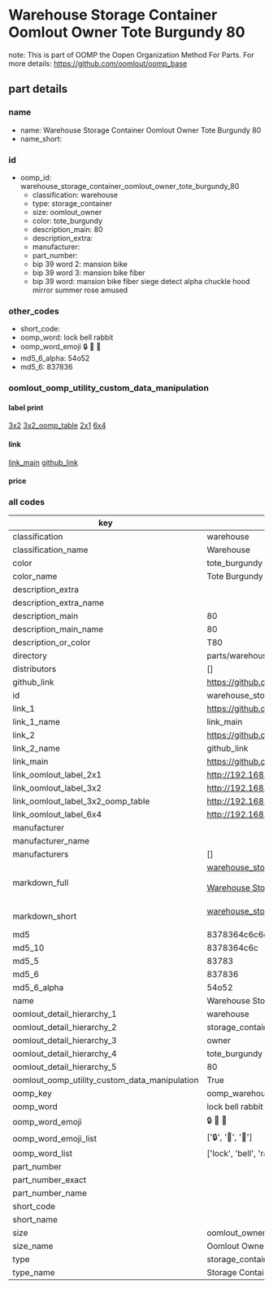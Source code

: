 # Warehouse Storage Container Oomlout Owner Tote Burgundy 80  

note: This is part of OOMP the Oopen Organization Method For Parts. For more details: https://github.com/oomlout/oomp_base

##  part details





### name
* name: Warehouse Storage Container Oomlout Owner Tote Burgundy 80
* name_short: 
### id
* oomp_id: warehouse_storage_container_oomlout_owner_tote_burgundy_80
  * classification: warehouse
  * type: storage_container
  * size: oomlout_owner
  * color: tote_burgundy
  * description_main: 80
  * description_extra: 
  * manufacturer: 
  * part_number: 
  * bip 39 word 2: mansion bike
  * bip 39 word 3: mansion bike fiber
  * bip 39 word: mansion bike fiber siege detect alpha chuckle hood mirror summer rose amused

### other_codes
* short_code: 
* oomp_word: lock bell rabbit
* oomp_word_emoji :lock: :bell: :rabbit:
* md5_6_alpha: 54o52
* md5_6: 837836






### oomlout_oomp_utility_custom_data_manipulation
#### label print
[3x2](http://192.168.1.245:1112/?label=oomp%2054o52)
[3x2_oomp_table](http://192.168.1.107:1112/?label=oomp%2054o52)
[2x1](http://192.168.1.242:1112/?label=oomp%2054o52)
[6x4](http://192.168.1.55:1112/?label=oomp%2054o52)    

#### link

[link_main](https://github.com/oomlout/oomlout_oomp_current_version_messy/tree/main/parts/warehouse_storage_container_oomlout_owner_tote_burgundy_80) [github_link](https://github.com/oomlout/oomlout_oomp_part_src/tree/main/parts/warehouse_storage_container_oomlout_owner_tote_burgundy_80)                             

#### price







### all codes 
| key | value |  
| --- | --- |  
| classification | warehouse |  
| classification_name | Warehouse |  
| color | tote_burgundy |  
| color_name | Tote Burgundy |  
| description_extra |  |  
| description_extra_name |  |  
| description_main | 80 |  
| description_main_name | 80 |  
| description_or_color | T80 |  
| directory | parts/warehouse_storage_container_oomlout_owner_tote_burgundy_80 |  
| distributors | [] |  
| github_link | https://github.com/oomlout/oomlout_oomp_part_src/tree/main/parts/warehouse_storage_container_oomlout_owner_tote_burgundy_80 |  
| id | warehouse_storage_container_oomlout_owner_tote_burgundy_80 |  
| link_1 | https://github.com/oomlout/oomlout_oomp_current_version_messy/tree/main/parts/warehouse_storage_container_oomlout_owner_tote_burgundy_80 |  
| link_1_name | link_main |  
| link_2 | https://github.com/oomlout/oomlout_oomp_part_src/tree/main/parts/warehouse_storage_container_oomlout_owner_tote_burgundy_80 |  
| link_2_name | github_link |  
| link_main | https://github.com/oomlout/oomlout_oomp_current_version_messy/tree/main/parts/warehouse_storage_container_oomlout_owner_tote_burgundy_80 |  
| link_oomlout_label_2x1 | http://192.168.1.242:1112/?label=oomp%2054o52 |  
| link_oomlout_label_3x2 | http://192.168.1.245:1112/?label=oomp%2054o52 |  
| link_oomlout_label_3x2_oomp_table | http://192.168.1.107:1112/?label=oomp%2054o52 |  
| link_oomlout_label_6x4 | http://192.168.1.55:1112/?label=oomp%2054o52 |  
| manufacturer |  |  
| manufacturer_name |  |  
| manufacturers | [] |  
| markdown_full | [warehouse_storage_container_oomlout_owner_tote_burgundy_80](https://github.com/oomlout/oomlout_oomp_current_version_messy/tree/main/parts/warehouse_storage_container_oomlout_owner_tote_burgundy_80)<br>[](https://github.com/oomlout/oomlout_oomp_current_version_messy/tree/main/parts/warehouse_storage_container_oomlout_owner_tote_burgundy_80)<br>[Warehouse Storage Container Oomlout Owner Tote Burgundy 80](https://github.com/oomlout/oomlout_oomp_current_version_messy/tree/main/parts/warehouse_storage_container_oomlout_owner_tote_burgundy_80)<br><br> |  
| markdown_short | [warehouse_storage_container_oomlout_owner_tote_burgundy_80](https://github.com/oomlout/oomlout_oomp_current_version_messy/tree/main/parts/warehouse_storage_container_oomlout_owner_tote_burgundy_80)<br><br> |  
| md5 | 8378364c6c6d45101c1e3c80ab458c3a |  
| md5_10 | 8378364c6c |  
| md5_5 | 83783 |  
| md5_6 | 837836 |  
| md5_6_alpha | 54o52 |  
| name | Warehouse Storage Container Oomlout Owner Tote Burgundy 80 |  
| oomlout_detail_hierarchy_1 | warehouse |  
| oomlout_detail_hierarchy_2 | storage_container |  
| oomlout_detail_hierarchy_3 | owner |  
| oomlout_detail_hierarchy_4 | tote_burgundy |  
| oomlout_detail_hierarchy_5 | 80 |  
| oomlout_oomp_utility_custom_data_manipulation | True |  
| oomp_key | oomp_warehouse_storage_container_oomlout_owner_tote_burgundy_80 |  
| oomp_word | lock bell rabbit |  
| oomp_word_emoji | :lock: :bell: :rabbit: |  
| oomp_word_emoji_list | [':lock:', ':bell:', ':rabbit:'] |  
| oomp_word_list | ['lock', 'bell', 'rabbit'] |  
| part_number |  |  
| part_number_exact |  |  
| part_number_name |  |  
| short_code |  |  
| short_name |  |  
| size | oomlout_owner |  
| size_name | Oomlout Owner |  
| type | storage_container |  
| type_name | Storage Container |  

